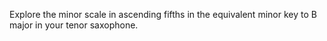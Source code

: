 Explore the minor scale in ascending fifths in the equivalent minor key to B major in your tenor saxophone.